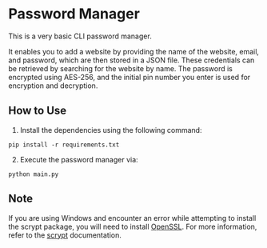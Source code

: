 # Password Manager
This is a very basic CLI password manager. 

It enables you to add a website by providing the name of the website, email, and password, which are then stored in a JSON file. These credentials can be retrieved by searching for the website by name. The password is encrypted using AES-256, and the initial pin number you enter is used for encryption and decryption.

## How to Use
1. Install the dependencies using the following command:

`pip install -r requirements.txt`

2. Execute the password manager via:

`python main.py`

## Note
If you are using Windows and encounter an error while attempting to install the scrypt package, you will need to install [OpenSSL](https://slproweb.com/products/Win32OpenSSL.html). For more information, refer to the [scrypt](https://pypi.org/project/scrypt/) documentation.
